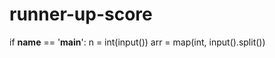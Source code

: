 # runner-up-score
if __name__ == '__main__':
    n = int(input())
    arr = map(int, input().split())

